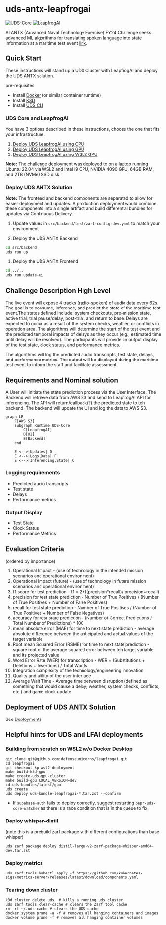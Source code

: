 # uds-antx-leapfrogai

[![UDS-Core](https://img.shields.io/github/v/release/defenseunicorns/uds-core?filter=v0.24.0&label=using%20UDS-Core)](https://github.com/defenseunicorns/uds-core/releases/tag/v0.24.0)
[![LeapfrogAI](https://img.shields.io/github/v/release/defenseunicorns/leapfrogai?filter=v0.9.1&label=using%20LeapfrogAI)](https://github.com/defenseunicorns/leapfrogai/releases/tag/v0.9.1)


AI ANTX (Advanced Naval Technology Exercise) FY24 Challenge seeks advanced ML algorithms for translating spoken language into state information at a maritime test event [link](https://www.challenge.gov/?challenge=artificial-intelligence-advanced-naval-technology-exercise-ai-antx-fy24-challenge&tab=judging).

## Quick Start

These instructions will stand up a UDS Cluster with LeapfrogAI and deploy the UDS ANTX solution.

pre-requisites:
- Install [Docker](https://docs.docker.com/get-docker/) (or similar container runtime)
- Install [K3D](https://k3d.io/#installation)
- Install [UDS CLI](https://uds.defenseunicorns.com/cli/quickstart-and-usage/#install)

### UDS Core and LeapfrogAI

You have 3 options described in these instructions, choose the one that fits your infrastructure.

1. [Deploy UDS LeapfrogAI using CPU](docs/deployments.md#cpu-deployment)
2. [Deploy UDS LeapfrogAI using GPU](docs/deployments.md#gpu-deployment)
3. [Deploy UDS LeapfrogAI using WSL2 GPU](docs/deployments.md#wsl2-gpu-deployment)

**Note:** The challenge deployment was deployed to on a laptop running Ubuntu 22.04 via WSL2 and Intel i9 CPU, NVIDIA 4090 GPU, 64GB RAM, and 2TB (NVMe) SSD disk.

### Deploy UDS ANTX Solution

**Note:** The frontend and backend components are separated to allow for easier deployment and updates. A production deployment would combine these components into a single artifact and build differential bundles for updates via Continuous Delivery.

1. Update values in `src/backend/test/zarf-config-dev.yaml` to match your environment

1. Deploy the UDS ANTX Backend
```sh
cd src/backend
uds run up
```

1. Deploy the UDS ANTX Frontend
```sh
cd ../..
uds run update-ui
```

## Challenge Description High Level

The live event will expose 4 tracks (radio-spoken) of audio data every 62s. The goal is to consume, inference, and predict the state of the maritime test event.The states defined include: system checkouts, pre-mission state, active trial, trial pause/delay, post-trial, and return to base. Delays are expected to occur as a result of the system checks, weather, or conflicts in operation area. The algorithms will determine the start of the test event and the predicted temporal impacts of delays as they occur (e.g., estimated time until delay will be resolved). The participants will provide an output display of the test state, clock status, and performance metrics.

The algorithms will log the predicted audio transcripts, test state, delays, and performance metrics. The output will be displayed during the maritime test event to inform the staff and facilitate assessment.

## Requirements and Nominal solution

A User will initiate the state prediction process via the User Interface. The Backend will retrieve data from AWS S3 and send to LeapfrogAI API for inferencing. The API will return/callback(?) the predicted state to teh backend. The backend will update the UI and log the data to AWS S3.

```mermaid
graph LR
    F[AWS S3]
    subgraph Runtime UDS-Core
        C[LeapfrogAI]
        D[UI]
        E[Backend]
    end

    E <-->|Updates| D
    E <-->|Logs,Data| F
    E <-->|Inferencing,State| C
```

### Logging requirements
- Predicted audio transcripts
- Test state
- Delays
- Performance metrics

### Output Display
- Test State
- Clock Status
- Performance Metrics

## Evaluation Criteria

(ordered by importance)
1. Operational Impact - (use of technology in the intended mission scenarios and operational environment)
2. Operational Impact (future) - (use of technology in future mission scenarios and operational environment)
3. f1 score for test prediction - f1 = 2*((precision*recall)/(precision+recall)
4. precision for test state prediction - Number of True Positives / (Number of True Positives + Number of False Positives)
5. recall for test state prediction - Number of True Positives / (Number of True Positives + Number of False Negatives)
6. accuracy for test state prediction - (Number of Correct Predictions / Total Number of Predictions) * 100
7. mean absolute error (MAE) for time to next state prediction - average absolute difference between the anticipated and actual values of the target variable
8. Root mean Squared Error (RSME) for time to next state prediction - square root of the average squared error between teh target variable and its projected value
9. Word Error Rate (WER) for transcription - WER = (Substitutions + Deletions + Insertions) / Total Words
10. Integration complexity of the technology/engineering innovation
11. Quality and utility of the user interface
12. Average Wait Time - Average time between disruption (defined as something that would cause a delay; weather, system checks, conflicts, etc.) and game clock update


## Deployment of UDS ANTX Solution

See [Deployments](docs/deployments.md)

## Helpful hints for UDS and LFAI deployments

### Building from scratch on WSL2 w/o Docker Desktop
```
git clone git@github.com:defenseunicorns/leapfrogai.git
cd leapfrogai
git checkout kp-wsl2-deployment
make build-k3d-gpu
make create-uds-gpu-cluster
make build-gpu LOCAL_VERSION=dev
cd uds-bundles/latest/gpu
uds create .
uds deploy uds-bundle-leapfrogai-*.tar.zst --confirm
```

- If `supabase-auth` fails to deploy correctly, suggest restarting `pepr-uds-core-watcher` as there is a race condition that is in the queue to fix

### Deploy whisper-distil
(note this is a prebuild zarf package with different configurations than base whisper)

`uds zarf package deploy distil-large-v2-zarf-package-whisper-amd64-dev.tar.zst`


### Deploy metrics
`uds zarf tools kubectl apply -f https://github.com/kubernetes-sigs/metrics-server/releases/latest/download/components.yaml`

### Tearing down cluster
```
k3d cluster delete uds  # kills a running uds cluster
uds zarf tools clear-cache # clears the Zarf tool cache
rm -rf ~/.uds-cache # clears the UDS cache
docker system prune -a -f # removes all hanging containers and images
docker volume prune -f # removes all hanging container volumes
```
